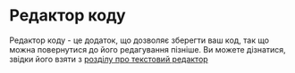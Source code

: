 # Редактор коду

Редактор коду - це додаток, що дозволяє зберегти ваш код, так що можна повернутися до його редагування пізніше. Ви можете дізнатися, звідки його взяти з [розділу про текстовий редактор](./code_editor/README.md)